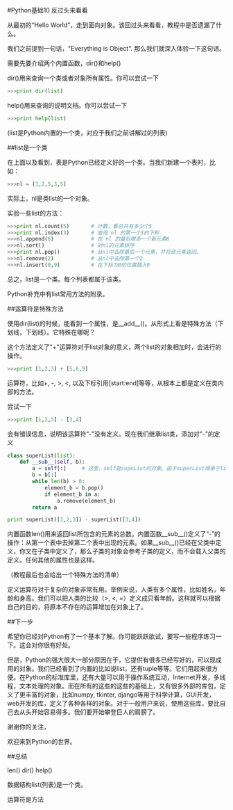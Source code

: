 #Python基础10 反过头来看看

从最初的“Hello World”，走到面向对象。该回过头来看看，教程中是否遗漏了什么。

我们之前提到一句话，"Everything is Object". 那么我们就深入体验一下这句话。

 

需要先要介绍两个内置函数，dir()和help()

dir()用来查询一个类或者对象所有属性。你可以尝试一下

```python
>>>print dir(list)
```

help()用来查询的说明文档。你可以尝试一下

```python
>>>print help(list)
```

(list是Python内置的一个类，对应于我们之前讲解过的列表)


##list是一个类

在上面以及看到，表是Python已经定义好的一个类。当我们新建一个表时，比如：

```python
>>>nl = [1,2,5,3,5]
```

实际上，nl是类list的一个对象。

实验一些list的方法：

```python
>>>print nl.count(5)       # 计数，看总共有多少个5
>>>print nl.index(3)       # 查询 nl 的第一个3的下标
>>>nl.append(6)            # 在 nl 的最后增添一个新元素6
>>>nl.sort()               # 对nl的元素排序
>>>print nl.pop()          # 从nl中去除最后一个元素，并将该元素返回。
>>>nl.remove(2)            # 从nl中去除第一个2
>>>nl.insert(0,9)          # 在下标为0的位置插入9
```
总之，list是一个类。每个列表都属于该类。

Python补充中有list常用方法的附录。

 

##运算符是特殊方法

使用dir(list)的时候，能看到一个属性，是__add__()。从形式上看是特殊方法（下划线，下划线）。它特殊在哪呢？

这个方法定义了"+"运算符对于list对象的意义，两个list的对象相加时，会进行的操作。

```python
>>>print [1,2,3] + [5,6,9]
```
 

运算符，比如+, -, >, <, 以及下标引用[start:end]等等，从根本上都是定义在类内部的方法。

 

尝试一下
```python
>>>print [1,2,3] - [3,4]
```

会有错误信息，说明该运算符“-”没有定义。现在我们继承list类，添加对"-"的定义

```python
class superList(list):
    def __sub__(self, b):
        a = self[:]     # 这里，self是supeList的对象。由于superList继承于list，它可以利用和list[:]相同的引用方法来表示整个对象。
        b = b[:]        
        while len(b) > 0:
            element_b = b.pop()
            if element_b in a:
                a.remove(element_b)
        return a

print superList([1,2,3]) - superList([3,4])
```
内置函数len()用来返回list所包含的元素的总数。内置函数__sub__()定义了“-”的操作：从第一个表中去掉第二个表中出现的元素。如果__sub__()已经在父类中定义，你又在子类中定义了，那么子类的对象会参考子类的定义，而不会载入父类的定义。任何其他的属性也是这样。

（教程最后也会给出一个特殊方法的清单）

定义运算符对于复杂的对象非常有用。举例来说，人类有多个属性，比如姓名，年龄和身高。我们可以把人类的比较（>, <, =）定义成只看年龄。这样就可以根据自己的目的，将原本不存在的运算增加在对象上了。

##下一步

希望你已经对Python有了一个基本了解。你可能跃跃欲试，要写一些程序练习一下。这会对你很有好处。

但是，Python的强大很大一部分原因在于，它提供有很多已经写好的，可以现成用的对象。我们已经看到了内置的比如说list，还有tuple等等。它们用起来很方便。在Python的标准库里，还有大量可以用于操作系统互动，Internet开发，多线程，文本处理的对象。而在所有的这些的这些的基础上，又有很多外部的库包，定义了更丰富的对象，比如numpy, tkinter, django等用于科学计算，GUI开发，web开发的库，定义了各种各样的对象。对于一般用户来说，使用这些库，要比自己去从头开始容易得多。我们要开始攀登巨人的肩膀了。

谢谢你的关注，

欢迎来到Python的世界。

 

##总结

len() dir() help()

数据结构list(列表)是一个类。

运算符是方法
